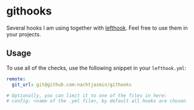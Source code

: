 # githooks

Several hooks I am using together with [lefthook](https://github.com/evilmartians/lefthook).
Feel free to use them in your projects.

## Usage

To use all of the checks, use the following snippet in your `lefthook.yml`:

```yaml
remote:
  git_url: git@github.com:nachtjasmin/githooks

# Optionally, you can limit it to one of the files in here:
# config: <name of the .yml file>, by default all hooks are chosen
```
